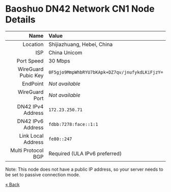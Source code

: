 # Baoshuo DN42 Network CN1 Node Details

|                Name | Value
| ------------------: | :---------------------------------------------
|            Location | Shijiazhuang, Hebei, China
|                 ISP | China Unicom
|          Port Speed | 30 Mbps
| WireGuard Pubic Key | `0F5gjo9MmpWhbRYU7bKApk+DZ7qv/jnufykdLKiFjzY=`
|            EndPoint | *Not available*
|      WireGuard Port | *Not available*
|   DN42 IPv4 Address | `172.23.250.71`
|   DN42 IPv6 Address | `fdbb:7278:face::1:1`
|  Link Local Address | `fe80::247`
|  Multi Protocol BGP | Required (ULA IPv6 preferred)

Note: This node does not have a public IP address, so your server needs to be set to passive connection mode.

[« Back](/)
